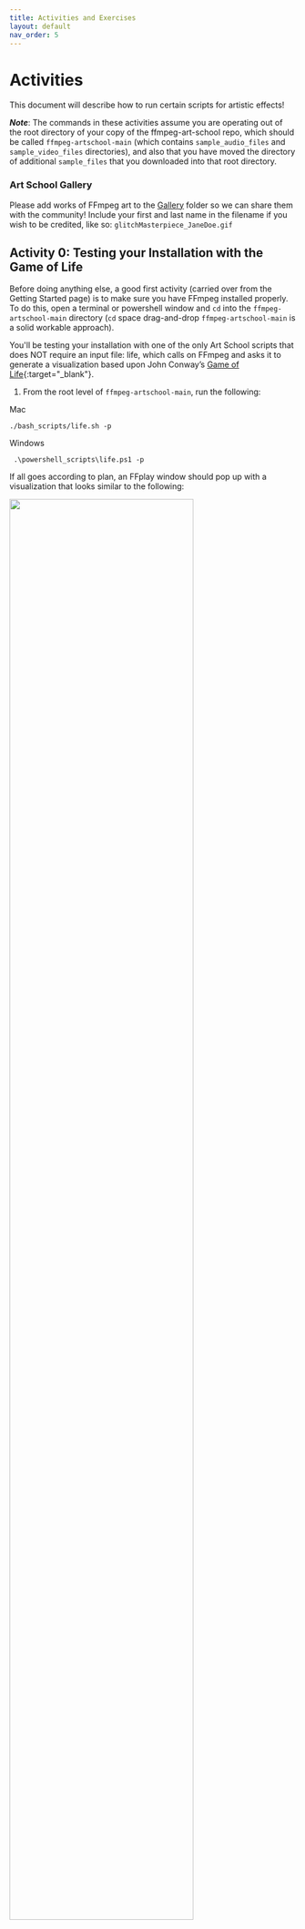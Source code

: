 ```yaml
---
title: Activities and Exercises
layout: default
nav_order: 5
---
```


# Activities

This document will describe how to run certain scripts for artistic effects!

***Note***: The commands in these activities assume you are operating out of the root directory of your copy of the ffmpeg-art-school repo, which should be called `ffmpeg-artschool-main` (which contains `sample_audio_files` and `sample_video_files` directories), and also that you have moved the directory of additional `sample_files` that you downloaded into that root directory.

### Art School Gallery
Please add works of FFmpeg art to the [Gallery](https://drive.google.com/drive/folders/1qATrOpNoNwELoHKTRHSl9reshhqXT-Vt?usp=sharing) folder so we can share them with the community! Include your first and last name in the filename if you wish to be credited, like so: ```glitchMasterpiece_JaneDoe.gif```


## Activity 0: Testing your Installation with the Game of Life

Before doing anything else, a good first activity (carried over from the Getting Started page) is to make sure you have FFmpeg installed properly. To do this, open a terminal or powershell window and `cd` into the `ffmpeg-artschool-main` directory (`cd` space drag-and-drop `ffmpeg-artschool-main` is a solid workable approach).

You'll be testing your installation with one of the only Art School scripts that does NOT require an input file: life, which calls on FFmpeg and asks it to generate a visualization based upon John Conway’s [Game of Life](https://en.wikipedia.org/wiki/Conway%27s_Game_of_Life){:target="\_blank"}.

1. From the root level of `ffmpeg-artschool-main`, run the following:

Mac

```
./bash_scripts/life.sh -p
```

Windows
```
 .\powershell_scripts\life.ps1 -p
```

If all goes according to plan, an FFplay window should pop up with a visualization that looks similar to the following:

<img src="{{ site.baseurl }}/images/life.gif" width="80%">

Congratulations! You're ready to proceed forward. Hit `q` to quit FFplay, and let's move on.

## Activity 1: Normalize/Trim/GIF

From here on out, we'll assume that your terminal or powershell window is still at the root level of `ffmpeg-artschool-main`.

The next set of activities, while not necessarily the most exciting, serve as a good primer to FFmpeg Art School and will help you circumvent any issues you might enocunter when beginning to run various files through the Art School scripts.

### Normalize
Most of the video files that we've provided have been normalized to ProRes/MOV, with a resolution of 640x480, which is easier for a CPU to handle than a large HD or 2K file. However, if you have your own sample files that you'd like to use, it's best to make sure they've been transcoded to ProRes and resized to SD before working with them.

1. Let's start here, with 'normalizing' one of the abnormal sample files we've provided, `fonda.mp4,` a brief clip from Jane Fonda's 1982 classic exercise video.

```
./bash_scripts/proreser.sh -s ./video_files/fonda.mp4 640x480
```

```
.\powershell_scripts\proreser.ps1 -s .\video_files\fonda.mp4 640x480
```
By default, `proreser` will convert your file to ProRes, and by adding the `-s` flag, we're telling the script to save to an output file. By adding `640x480` to the end of the command, we're telling the script to resize the file to 640 pixels by 480 pixels. `proreser` will also remove any audio tracks during this transformation, which may not be ideal for you, but will again help you avoid script fails down the road.

Ta-daah! You've now got a new Quicktime file, `fonda_prores.mov` that should be living alongside the MP4 original.

### Trim
You're loving your new Fonda ProRes file, but after watching it again, you've realized that you'd prefer a shorter, more targeted clip: the group performing jumping jacks (right around the 00:00:07 mark).

1. To make a clip of just this section (00:00:07-00:00:14), we'll use of the Art School `trim` script. Usage is similar and straightforward (a `-s` flag and timestamp in and out points):

```
./bash_scripts/trim.sh -s ./video_files/fonda_prores.mov 00:00:07 00:00:14
```

```
.\powershell_scripts\trim.ps1 -s .\video_files\fonda_prores.mov 00:00:07 00:00:14
```

Now we're cooking! You should see, again alongside your original file, a new trimmed version called `fonda_prores_trim.mov`

### GIF
No Art School experience would be complete without transforming your art into something easily shareable online. For this, we've created a `gif`, a script which will take any input file and turn it into duh, a gif (as with the previous scripts, `gif` does have an optional parameter: 0 results in a more compressed gif; 1 a less compressed, higher quality one).

1. Let's give this a try, making a better looking Fonda crew jumping jack GIF:

```
./bash_scripts/gif.sh -s ./video_files/fonda_prores_trim.mov 1
```

```
.\powershell_scripts\gif.ps1 -s .\video_files\fonda_prores_trim.mov 1
```

With these three scripts working, you should be ready for all the colorful and crazy stuff that follows. Good luck!

## Activity 2: Chromakey and Echo

### Chromakey
The Chromakey effect is used to remove any pixel that is a specific color from a video and turn it transparent. Once the color has been turned transparent the video can be overlayed over another video file and the second file will appear "behind" the removed pixels. The bash script chromakey.sh takes care of the chromakey AND the overlay at once. Let's take it step by step.

1. Find any file in the `video_files` directory that starts with `greenscreen_` of `green_`. We'll use `greenscreen_diamond_02.mov` for the main file. You can use any other video file for the second. We'll use `Cat01.mov` for this example
2. We'll see what it looks like to overlay two files without Chromakey
```
ffmpeg -i ./video_files/Cat01.mov -i ./video_files/greenscreen_diamond_02.mov -c:v prores -filter_complex '[0:v][1:v]overlay,format=yuv422p10le[v]' -map '[v]' -f matroska - | ffplay -
```
3. Well that wasn't very fun! All you'll see is the original greenscreen video. This is just to prove that you can't overlay files with out the chromakey filter.
4. Now we'll see what it looks like to remove the green in the main file with with the following command
```
ffmpeg -i ./video_files/greenscreen_diamond_02.mov -c:v prores -filter_complex 'chromakey=0x00FF00:0.4:0.1' -f matroska - | ffplay -
```
5. You should see that the green has all been removed. The black that's leftover is a special black. It's not actually a black pixel, but an absence of any video data at all! Now see what it looks like when we perform the overlay after chromakeying with the following command:
```
ffmpeg -i ./video_files/Cat01.mov -i ./video_files/greenscreen_diamond_02.mov -c:v prores -filter_complex '[1:v]chromakey=0x00FF00:0.4:0.1[1v];[0:v][1v]overlay,format=yuv422p10le[v]' -map '[v]' -f matroska - | ffplay -
```
6. Congrats! You've now chromakeyed a file and overlayed over another file! The script `chromakey.sh` will do this for you automatically, with many extra options. It will also automatically resize the files so that their dimensions match.

### Echo
This echo effect is based off [a classic tape echo effect](https://www.youtube.com/watch?v=y3Whi-g-0A0) for audio. It adds decaying repetitions to an input file. When using this effect make sure to use an effects with big sweeping motions (like dancers!) for the best results. For this example we'll use `retrodancers.mov`

1. Run the default echo effects on RetroDancer.mov with the following command
```
./bash_scripts/echo.sh -p ./video_files/retrodancers.mov
```

2. For the sake of clarity, this is the same as running this command, which shows all the default arguments used (0.2 second echo, Level 2 trails, Blend mode 1)
```
./bash_scripts/echo.sh -p ./video_files/retrodancers.mov 0.2 2 1
```
3. Now let's adjust the time of the echo. We can set it to a much shorter time with more trails for a more washy effect:
```
./bash_scripts/echo.sh -p ./video_files/retrodancers.mov 0.05 5 1
```
4. The fun really starts when we try different blend modes. Let's do the same short delay time with heavy trails, but using the Pheonix blend mode, which is mode 3
```
./bash_scripts/echo.sh -p ./video_files/retrodancers.mov 0.05 5 3
```
5. We can make it even crazier with the XOR blend mode: 5
```
./bash_scripts/echo.sh -p ./video_files/retrodancers.mov 0.05 5 7
```
6. XOR mode is wild! But we can actually make it a bit more interesting by really slowing down the delay time and reducing the trails. Let's try that
```
./bash_scripts/echo.sh -p ./video_files/retrodancers.mov 0.5 3 7
```
7. Now you've seen some of what echo can do, try experimenting!

## Activity 3: Bitplane, Blend, Zoom/Scroll

### Bitplane
This one is based on the QCTools bitplane visualization, which “binds” the bit position of the Y, U, and V planes of a video file using FFmpeg’s lutyuv filter. This script has  randomness built right into it, yielding different, often colorful results, each time you run it.

1. Let's start here, with a totally random call:
```
./bash_scripts/bitplane.sh -p ./video_files/jumpinjackflash.mov
```
2. Let's test this, by playing Jumpin' Jack Flash but visualizing ONLY the 2 bitplane of the Y channel:
```
./bash_scripts/bitplane.sh -p ./video_files/jumpinjackflash.mov 2 -1 -1
```
You can see how this plays out, with a black and white, fairly blocky image as a result (remember: in this kind of YUV video, the lower bits are "more significant," meaning they contain more image data and serve as the foundational building blocks of your digital image).
Returning to a random run, you should be able to see in your terminal window another fun aspect of this script: it prints out the Y, U, and V values that were either randomly chosen or hand-selected.
```
*******START FFPLAY COMMANDS*******
Y: 5
U: 9
V: 10
```
The idea here is that you can run the script over and over (`q` is a good way to quit FFplay between runs) and when you end up with a video that most suits your artistic temperament, you can easily swap out the `-p` flag for a `-s`.
3. Do this and save your favorite file for our next activity, Zoom/Flip/Scroll.
```
./bash_scripts/bitplane.sh -s ./video_files/jumpinjackflash.mov FAVORITE_Y FAVORITE_U FAVORITE_V
```

### Zoom/Flip/Scroll
A play on the Line 21 closed caption extraction tool sccyou, zoom/flip/scroller takes a single line of video, zooms in extra close, flips it on its axis, and scrolls up vertically. Designed to visualize and analyze closed captioning information, which lives at the tippy top of the video raster, this re-purposing generates results unlike any other. And, as with bitplane, zoomflipscroller defaults to a randomly selected line (between 1-350) but will also accept a user-specified input.

1. Let's start with the original intention for this code, visualizing the closed captions in Jumpin' Jack Flash. Note: it's confusing, but "line 21" captions typically live around lines 1 or 2 in a digital video (the "21" refers to an analog space):
```
./bash_scripts/zoomflipscroller.sh -p ./video_files/jumpinjackflash.mov 1
```
It's fun to be able to see captions in this way, and it helps us understand how this digital information gets "read" and transformed into text, but it's also worth checking out what other lines of video look like this close up.
2. So let's try the script one more time, on the same video, but let's let zoom/flip/scroller randomly choose a line for us:
```
./bash_scripts/zoomflipscroller.sh -p ./video_files/jumpinjackflash.mov
```
To us, this results in video that has a distinct modern art vibe; it's all color and lines and weird squiggly shapes.
3. But what might be even MORE FUN is to try it out on our bitplaned Jumpin' Jack Flash:
```
./bash_scripts/zoomflipscroller.sh -p ./video_files/jumpinjackflash_bitplane.mov
```

What kinds of results did you get, and did you dig them?

## Activity 4: Tblend | Pseudocolor | Showcqt + Displace


1. Find ```bloodmoon_a.mov``` and ```bloodmoon_b.mov``` in the ```video_files``` directory.
2. Use tblend’s difference128 filter and hstack to compare these two similar videos and see if the bad frame/s jump out from behind the gray.
```
ffmpeg -i ./video_files/bloodmoon_a.mov -i ./video_files/bloodmoon_b.mov -filter_complex "[0:v:0]tblend=all_mode=difference128[a];[1:v:0]tblend=all_mode=difference128[b];[a][b]hstack[out]" -map [out] -f nut -c:v rawvideo - | ffplay -
```
3. Now lets make some illegal art. To try out tblend.sh, let's use vividlight mode and with ```bloodmoon_b.mov``` in the sample videos folder:
```
./bash_scripts/tblend.sh -s ./video_files/bloodmoon_b.mov vividlight
```

4. For educational purposes, we'll check out just how illegal the video we made is, using signalstats brng option:
```
ffplay ./video_files/bloodmoon_b_tblend_vividlight.mov -vf signalstats="out=brng:color=turquoise"
```

5. Now let's use tblend to have fun with the output file, ```bloodmoon_b_tblend_vividlight.mov``` using xor mode:
```
./bash_scripts/tblend.sh -s ./video_files/bloodmoon_b_tblend_vividlight.mov xor
```
6. Change things up and use ```audioviz.sh``` with your new output file ```bloodmoon_b_tblend_vividlight_tblend_xor.mov```!(
  * **Note**: if copy/pasting, keep in mind that your final video might be named differently if you used other blend modes than those mentioned above).
```
./bash_scripts/audioviz.sh -s ./audio_files/cage_harmonies.mp3 ./video_files/bloodmoon_b_tblend_xor_blend.mov
```
  * Audioviz.sh outputs to the location of input 1 (so, wherever the audio file lives), let's play it!

```ffplay ./audio_files/age_harmonies_audioviz.mov```

7. Additionally, you can use your illegal art to play with ```pseudocolor.sh```, and make things more interesting by adjusting the `eq` or YUV thresholds in that script (I reccommend making a copy of it first and working on your copy). Example:
```
filter_string="eq=brightness=0.1:saturation=5,pseudocolor='if(between(val,ymax*0.75,amax),lerp(ymin*10,ymax,(val-ymax)/(amax-ymax)),-2):if(between(val,ymax*0.75,amax),lerp(umax,umin*10,(val-ymax)/(amax-ymax)),-2):if(between(val,ymax*0.75,amax),lerp(vmin*5,vmax,(val-ymax)/(amax-ymax)),-2):-2'"
```

**Neato!**
